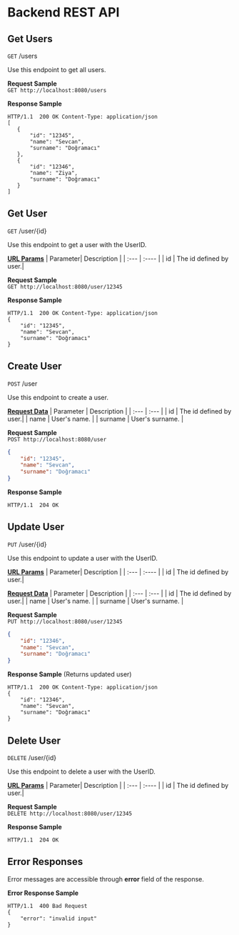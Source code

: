 # Backend REST API
## Get Users
`GET` /users

Use this endpoint to get all users.

**Request Sample**  
`GET http://localhost:8080/users`

**Response Sample**
 ```
 HTTP/1.1  200 OK Content-Type: application/json
[
	{
		"id": "12345",
		"name": "Sevcan",
		"surname": "Doğramacı"
	},
	{
		"id": "12346",
		"name": "Ziya",
		"surname": "Doğramacı"
	}
]
```

## Get User
`GET` /user/{id}

Use this endpoint to get a user with the UserID.

<ins>**URL Params**</ins>
| Parameter| Description            |
| :---     | :----                  |
| id       | The id defined by user.| 

**Request Sample**  
`GET http://localhost:8080/user/12345`

**Response Sample**
```
HTTP/1.1  200 OK Content-Type: application/json
{
	"id": "12345",
	"name": "Sevcan",
	"surname": "Doğramacı"
}
```

## Create User
`POST` /user

Use this endpoint to create a user.

<ins>**Request Data**</ins>
| Parameter | Description            |
| :---      | :---                   |
| id	    | The id defined by user.| 
| name	    | User's name.           | 
| surname   | User's surname.        | 

**Request Sample**  
`POST http://localhost:8080/user`
```json
{
	"id": "12345",
	"name": "Sevcan",
	"surname": "Doğramacı"
}
```
**Response Sample**

`HTTP/1.1  204 OK `

## Update User
`PUT` /user/{id}

Use this endpoint to update a user with the UserID. 

<ins>**URL Params**</ins>
| Parameter| Description            |
| :---     | :----                  |
| id       | The id defined by user.| 

<ins>**Request Data**</ins>
| Parameter | Description            |
| :---      | :---                   |
| id	    | The id defined by user.| 
| name	    | User's name.           | 
| surname   | User's surname.        | 

**Request Sample**  
`PUT http://localhost:8080/user/12345`
```json
{
	"id": "12346",
	"name": "Sevcan",
	"surname": "Doğramacı"
}
```
**Response Sample** (Returns updated user)
```
HTTP/1.1  200 OK Content-Type: application/json
{
	"id": "12346",
	"name": "Sevcan",
	"surname": "Doğramacı"
}
```
## Delete User
`DELETE` /user/{id}

Use this endpoint to delete a user with the UserID.

<ins>**URL Params**</ins>
| Parameter| Description            |
| :---     | :----                  |
| id       | The id defined by user.| 

**Request Sample**  
`DELETE http://localhost:8080/user/12345`

**Response Sample** 

`HTTP/1.1  204 OK `

## Error Responses
Error messages are accessible through **error** field of the response.

**Error Response Sample** 
```
HTTP/1.1  400 Bad Request 
{
	"error": "invalid input"
}
```
